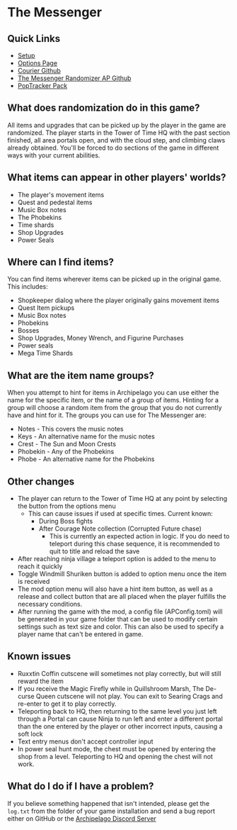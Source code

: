 # The Messenger

## Quick Links
- [Setup](/tutorial/The%20Messenger/setup/en)
- [Options Page](/games/The%20Messenger/player-options)
- [Courier Github](https://github.com/Brokemia/Courier)
- [The Messenger Randomizer AP Github](https://github.com/alwaysintreble/TheMessengerRandomizerModAP)
- [PopTracker Pack](https://github.com/alwaysintreble/TheMessengerTrackPack)

## What does randomization do in this game?

All items and upgrades that can be picked up by the player in the game are randomized. The player starts in the Tower of
Time HQ with the past section finished, all area portals open, and with the cloud step, and climbing claws already
obtained. You'll be forced to do sections of the game in different ways with your current abilities.

## What items can appear in other players' worlds?

* The player's movement items
* Quest and pedestal items
* Music Box notes
* The Phobekins
* Time shards
* Shop Upgrades
* Power Seals

## Where can I find items?

You can find items wherever items can be picked up in the original game. This includes:
* Shopkeeper dialog where the player originally gains movement items
* Quest Item pickups
* Music Box notes
* Phobekins
* Bosses
* Shop Upgrades, Money Wrench, and Figurine Purchases
* Power seals
* Mega Time Shards

## What are the item name groups?

When you attempt to hint for items in Archipelago you can use either the name for the specific item, or the name of a
group of items. Hinting for a group will choose a random item from the group that you do not currently have and hint
for it. The groups you can use for The Messenger are:
* Notes - This covers the music notes
* Keys - An alternative name for the music notes
* Crest - The Sun and Moon Crests
* Phobekin - Any of the Phobekins
* Phobe - An alternative name for the Phobekins

## Other changes

* The player can return to the Tower of Time HQ at any point by selecting the button from the options menu
    * This can cause issues if used at specific times. Current known:
        * During Boss fights
        * After Courage Note collection (Corrupted Future chase)
            * This is currently an expected action in logic. If you do need to teleport during this chase sequence, it
is recommended to quit to title and reload the save
* After reaching ninja village a teleport option is added to the menu to reach it quickly
* Toggle Windmill Shuriken button is added to option menu once the item is received
* The mod option menu will also have a hint item button, as well as a release and collect button that are all placed when
the player fulfills the necessary conditions.
* After running the game with the mod, a config file (APConfig.toml) will be generated in your game folder that can be
used to modify certain settings such as text size and color. This can also be used to specify a player name that can't
be entered in game.

## Known issues
* Ruxxtin Coffin cutscene will sometimes not play correctly, but will still reward the item
* If you receive the Magic Firefly while in Quillshroom Marsh, The De-curse Queen cutscene will not play. You can exit
to Searing Crags and re-enter to get it to play correctly.
* Teleporting back to HQ, then returning to the same level you just left through a Portal can cause Ninja to run left
and enter a different portal than the one entered by the player or other incorrect inputs, causing a soft lock
* Text entry menus don't accept controller input
* In power seal hunt mode, the chest must be opened by entering the shop from a level. Teleporting to HQ and opening the
chest will not work.

## What do I do if I have a problem?

If you believe something happened that isn't intended, please get the `log.txt` from the folder of your game installation
and send a bug report either on GitHub or the [Archipelago Discord Server](http://archipelago.gg/discord)

